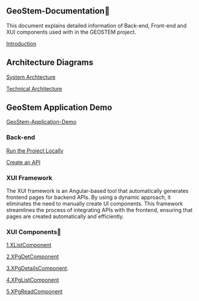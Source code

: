 ## GeoStem-Documentation📄
This document explains detailed information of Back-end, Front-end and XUI components used with in the GEOSTEM project.

[Introduction](https://github.com/mariaphilo2024/GeoStem-Documentation/blob/main/Introduction/Introducion.md)

## Architecture Diagrams
[System Archtecture](https://github.com/mariaphilo2024/GeoStem-Documentation/blob/main/images/SystemArchitecture.md)

[Technical Architecture](https://github.com/mariaphilo2024/GeoStem-Documentation/blob/main/images/TechnicalArchitecture.md)

## GeoStem Application Demo
<a href="https://drive.google.com/file/d/1CDSiecacWq9dZLvC2J5--Y2Jhtfu80uR/view" target="_blank" >GeoStem-Application-Demo</a>

### Back-end
[Run the Project Locally](https://github.com/mariaphilo2024/GeoStem-Documentation/blob/main/Back-end/RunProjectLocally.md)

[Create an API](https://github.com/mariaphilo2024/GeoStem-Documentation/blob/main/Back-end/CreateAnAPI.md)

### XUI Framework
The XUI framework is an Angular-based tool that automatically generates frontend pages for backend APIs. By using a dynamic approach, it eliminates the need to manually create UI components. This framework streamlines the process of integrating APIs with the frontend, ensuring that pages are created automatically and efficiently.
### XUI Components📖
[1.XListComponent](https://github.com/mariaphilo2024/GeoStem-Documentation/blob/main/XUIComponents/XListComponent.md)

[2.XPgDetComponent](https://github.com/mariaphilo2024/GeoStem-Documentation/blob/main/XUIComponents/XPgDetComponent.md)

[3.XPgDetailsComponent](https://github.com/mariaphilo2024/GeoStem-Documentation/blob/main/XUIComponents/XPgDetailsComponent.md).

[4.XPgListComponent](https://github.com/mariaphilo2024/GeoStem-Documentation/blob/main/XUIComponents/XPgListComponent.md)

[5.XPgReadComponent](https://github.com/mariaphilo2024/GeoStem-Documentation/blob/main/XUIComponents/XPgReadComponent.md)


